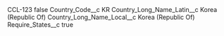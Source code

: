 <?xml version="1.0" encoding="UTF-8"?>
<CustomMetadata xmlns="http://soap.sforce.com/2006/04/metadata" xmlns:xsi="http://www.w3.org/2001/XMLSchema-instance" xmlns:xsd="http://www.w3.org/2001/XMLSchema">
    <label>CCL-123</label>
    <protected>false</protected>
    <values>
        <field>Country_Code__c</field>
        <value xsi:type="xsd:string">KR</value>
    </values>
    <values>
        <field>Country_Long_Name_Latin__c</field>
        <value xsi:type="xsd:string">Korea (Republic Of)</value>
    </values>
    <values>
        <field>Country_Long_Name_Local__c</field>
        <value xsi:type="xsd:string">Korea (Republic Of)</value>
    </values>
    <values>
        <field>Require_States__c</field>
        <value xsi:type="xsd:boolean">true</value>
    </values>
</CustomMetadata>
